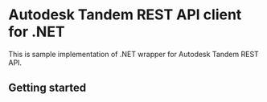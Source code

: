 # Autodesk Tandem REST API client for .NET
This is sample implementation of .NET wrapper for Autodesk Tandem REST API.

## Getting started
